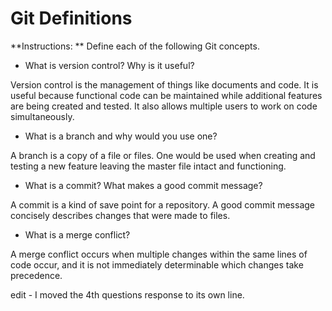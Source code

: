 # Git Definitions

**Instructions: ** Define each of the following Git concepts.

* What is version control?  Why is it useful?

Version control is the management of things like documents and code. It is useful because functional code can be maintained while additional features are being created and tested. It also allows multiple users to work on code simultaneously.

* What is a branch and why would you use one?

A branch is a copy of a file or files. One would be used when creating and testing a new feature leaving the master file intact and functioning.

* What is a commit? What makes a good commit message?

A commit is a kind of save point for a repository. A good commit message concisely describes changes that were made to files.

* What is a merge conflict?

A merge conflict occurs when multiple changes within the same lines of code occur, and it is not immediately determinable which changes take precedence.

edit - I moved the 4th questions response to its own line.